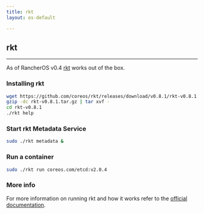 ```yaml
---
title: rkt
layout: os-default

---
```


## rkt
---

As of RancherOS v0.4 [rkt](https://github.com/coreos/rkt) works out of the box.

### Installing rkt

```sh
wget https://github.com/coreos/rkt/releases/download/v0.8.1/rkt-v0.8.1.tar.gz
gzip -dc rkt-v0.8.1.tar.gz | tar xvf -
cd rkt-v0.8.1
./rkt help
```

### Start rkt Metadata Service

```sh
sudo ./rkt metadata &
```

### Run a container

```sh
sudo ./rkt run coreos.com/etcd:v2.0.4
```

### More info

For more information on running rkt and how it works refer to the [official documentation](https://coreos.com/rkt/docs/).

<br>
<br>
